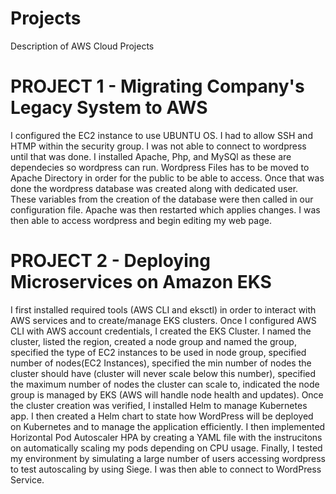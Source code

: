 # Projects
Description of AWS Cloud Projects

# PROJECT 1 - Migrating Company's Legacy System to AWS 

I configured the EC2 instance to use UBUNTU OS.  I had to allow SSH and HTMP within the security group.  I was not able to connect to wordpress until that was done.  I installed Apache, Php, and MySQl as these are dependecies so wordpress can run.  Wordpress Files has to be moved to  Apache Directory in order for the public to be able to access.  Once that was done the wordpress database was created along with dedicated user.  These variables from the creation of the database were then called in our configuration file.   Apache was then restarted which applies changes.  I was then able to access wordpress and begin editing my web page.

# PROJECT 2 -  Deploying Microservices on Amazon EKS

I first installed required tools (AWS CLI and eksctl) in order to interact with AWS services and to create/manage EKS clusters.  Once I configured AWS CLI with AWS account credentials, I created the EKS Cluster.  I named the cluster, listed the region, created a node group and named the group, specified the type of EC2 instances to be used in node group, specified number of nodes(EC2 Instances),  specified the min number of nodes the cluster should have (cluster will never scale below this number),  specified the maximum number of nodes the cluster can scale to, indicated the node group is managed by EKS (AWS will handle node health and updates).  Once the cluster creation was verified, I installed Helm to manage Kubernetes app.  I then created a Helm chart to state how WordPress will be deployed on Kubernetes and to manage the application efficiently.  I then  implemented Horizontal Pod Autoscaler HPA by creating a YAML file with the instrucitons on automatically scaling my pods depending on CPU usage.  Finally, I tested my environment by simulating a large number of users accessing wordpress to test autoscaling by using Siege.  I was then able to connect to WordPress Service. 




